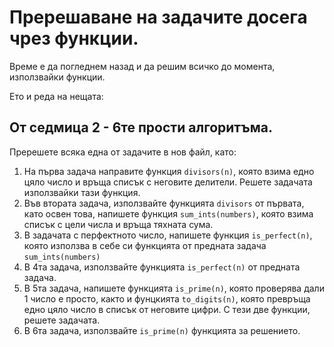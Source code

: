 # Пререшаване на задачите досега чрез функции.

Време е да погледнем назад и да решим всичко до момента, използвайки функции.

Ето и реда на нещата:

## От седмица 2 - 6те прости алгоритъма.

Пререшете всяка една от задачите в нов файл, като:

1. На първа задача направите функция `divisors(n)`, която взима едно цяло число и връща списък с неговите делители. Решете задачата използвайки тази функция.
2. Във втората задача, използвайте функцията `divisors` от първата, като освен това, напишете функция `sum_ints(numbers)`, която взима списък с цели числа и връща тяхната сума.
3. В задачата с перфектното число, напишете функция `is_perfect(n)`, която използва в себе си функцията от предната задача `sum_ints(numbers)`
4. В 4та задача, използвайте функцията `is_perfect(n)` от предната задача.
5. В 5та задача, напишете функцията `is_prime(n)`, която проверява дали 1 число е просто, както и фунцкията `to_digits(n)`, която превръща едно цяло число в списък от неговите цифри. С тези две функции, решете задачата.
6. В 6та задача, използвайте `is_prime(n)` функцията за решението.

